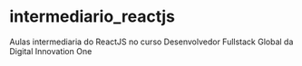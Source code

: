 # intermediario_reactjs
Aulas intermediaria do ReactJS no curso Desenvolvedor Fullstack Global da Digital Innovation One

